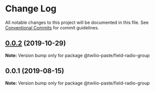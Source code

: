 # Change Log

All notable changes to this project will be documented in this file.
See [Conventional Commits](https://conventionalcommits.org) for commit guidelines.

## [0.0.2](https://github.com/twilio-labs/paste/compare/@twilio-paste/field-radio-group@0.0.1...@twilio-paste/field-radio-group@0.0.2) (2019-10-29)

**Note:** Version bump only for package @twilio-paste/field-radio-group





## 0.0.1 (2019-08-15)

**Note:** Version bump only for package @twilio-paste/field-radio-group
